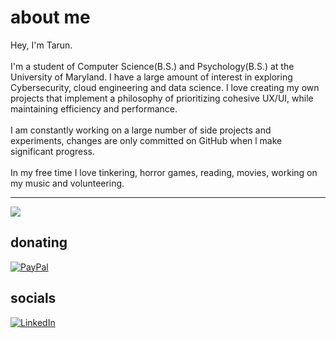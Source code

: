 # about me
Hey, I'm Tarun. <br><br>I'm a student of Computer Science(B.S.) and Psychology(B.S.) at the University of Maryland. I have a large amount of interest in exploring Cybersecurity, cloud engineering and data science. I love creating my own projects that implement a philosophy of prioritizing cohesive UX/UI, while maintaining efficiency and performance. <br><br>I am constantly working on a large number of side projects and experiments, changes are only committed on GitHub when l make significant progress.<br><br>In my free time I love tinkering, horror games, reading, movies, working on my music and volunteering.



---
[![](https://visitcount.itsvg.in/api?id=txrunn&icon=0&color=4)](https://visitcount.itsvg.in)
  ## donating
  [![PayPal](https://img.shields.io/badge/PayPal-00457C?style=for-the-badge&logo=paypal&logoColor=white)](https://paypal.me/paypal.me/tarungunaseelan) 
  ## socials
  [![LinkedIn](https://img.shields.io/badge/LinkedIn-%230077B5.svg?logo=linkedin&logoColor=white)](https://linkedin.com/in/https://www.linkedin.com/in/tarungunaseelan/) 
<!---
txrunn/txrunn is a ✨ special ✨ repository because its `README.md` (this file) appears on your GitHub profile.
You can click the Preview link to take a look at your changes.
--->
